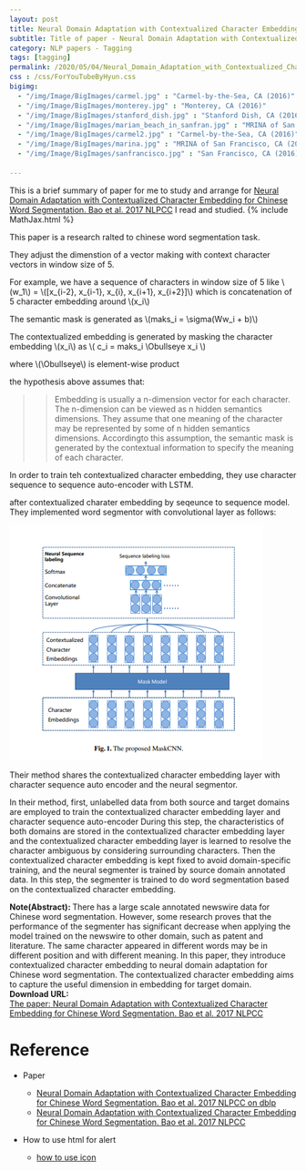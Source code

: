 ```yaml
---
layout: post
title: Neural Domain Adaptation with Contextualized Character Embedding for Chinese Word Segmentation
subtitle: Title of paper - Neural Domain Adaptation with Contextualized Character Embedding for Chinese Word Segmentation
category: NLP papers - Tagging
tags: [tagging]
permalink: /2020/05/04/Neural_Domain_Adaptation_with_Contextualized_Character_Embedding_for_Chinese_Word_Segmentation/
css : /css/ForYouTubeByHyun.css
bigimg: 
  - "/img/Image/BigImages/carmel.jpg" : "Carmel-by-the-Sea, CA (2016)"
  - "/img/Image/BigImages/monterey.jpg" : "Monterey, CA (2016)"
  - "/img/Image/BigImages/stanford_dish.jpg" : "Stanford Dish, CA (2016)"
  - "/img/Image/BigImages/marian_beach_in_sanfran.jpg" : "MRINA of San Francisco, CA (2016)"
  - "/img/Image/BigImages/carmel2.jpg" : "Carmel-by-the-Sea, CA (2016)"
  - "/img/Image/BigImages/marina.jpg" : "MRINA of San Francisco, CA (2016)"
  - "/img/Image/BigImages/sanfrancisco.jpg" : "San Francisco, CA (2016)"
  
---
```


This is a brief summary of paper for me to study and arrange for [Neural Domain Adaptation with Contextualized Character Embedding for Chinese Word Segmentation. Bao et al. 2017 NLPCC](https://dblp.uni-trier.de/rec/html/conf/nlpcc/Bao0GX17) I read and studied. 
{% include MathJax.html %}

This paper is a research ralted to chinese word segmentation task. 

They adjust the dimenstion of a vector making with context character vectors in window size of 5. 

For example, we have a sequence of characters in window size of 5 like \\(w_1\\) =  \\([x_{i-2}, x_{i-1}, x_{i}, x_{i+1}, x_{i+2}]\\) which is concatenation of 5 character embedding around 
\\(x_i\\)

The semantic mask is generated as \\(maks_i = \sigma(Ww_i + b)\\)

The contextualized embedding is generated by masking the character embedding \\(x_i\\) as \\( c_i = maks_i \Obullseye x_i \\)

where \\(\Obullseye\\) is element-wise product

the hypothesis above assumes that:

>> Embedding is usually a n-dimension vector for each character. The n-dimension can be viewed as n hidden semantics dimensions. They assume that one meaning of the character may be represented by some of n hidden semantics dimensions. Accordingto this assumption, the semantic mask is generated by the contextual information to specify the meaning of each character.


In order to train teh contextualized character embedding, they use character sequence to sequence auto-encoder with LSTM.

after contextualized charater embedding by seqeunce to sequence model. They implemented word segmentor with convolutional layer as follows:

![Bao et al. 2017 NLPCC](/img/Image/NaturalLanguageProcessing/NLPLabs/Paper_Investigation/Tagging/2020-05-04-Neural_Domain_Adaptation_with_Contextualized_Character_Embedding_for_Chinese_Word_Segmentation/convolution_layer_with_mask.PNG)

Their method shares the contextualized character embedding layer with character sequence auto encoder and the neural segmentor.

In their method, first, unlabelled data from both source and target domains are employed to train the contextualized character embedding layer and character sequence auto-encoder  During this step, the characteristics of both domains are stored in the contextualized character embedding layer and the contextualized character embedding layer is learned to resolve the character ambiguous by considering surrounding characters. Then the contextualized character embedding is kept fixed to avoid domain-specific training, and the neural segmenter is trained by source domain annotated data. In this step, the segmenter is trained to do word segmentation based on the contextualized character embedding.

<div class="alert alert-info" role="alert"><i class="fa fa-info-circle"></i> <b>Note(Abstract): </b>
There has a large scale annotated newswire data for Chinese word segmentation. However, some research proves that the performance of the segmenter has significant decrease when applying the model trained on the newswire to other domain, such as patent and literature. The same character appeared in different words may be in different position and with different meaning. In this paper, they introduce contextualized character embedding to neural domain adaptation for Chinese word segmentation. The contextualized character embedding aims to capture the useful dimension in embedding for target domain.
</div>
    
<div class="alert alert-success" role="alert"><i class="fa fa-paperclip fa-lg"></i> <b>Download URL: </b><br>
  <a href="https://dblp.uni-trier.de/rec/html/conf/nlpcc/Bao0GX17">The paper: Neural Domain Adaptation with Contextualized Character Embedding for Chinese Word Segmentation. Bao et al. 2017 NLPCC</a>
</div>

# Reference 

- Paper 
  - [Neural Domain Adaptation with Contextualized Character Embedding for Chinese Word Segmentation. Bao et al. 2017 NLPCC on dblp](https://dblp.uni-trier.de/rec/html/conf/nlpcc/Bao0GX17)
  - [Neural Domain Adaptation with Contextualized Character Embedding for Chinese Word Segmentation. Bao et al. 2017 NLPCC](http://tcci.ccf.org.cn/conference/2017/papers/1111.pdf)
  
- How to use html for alert
  - [how to use icon](http://idratherbewriting.com/documentation-theme-jekyll/mydoc_icons.html)
    




























